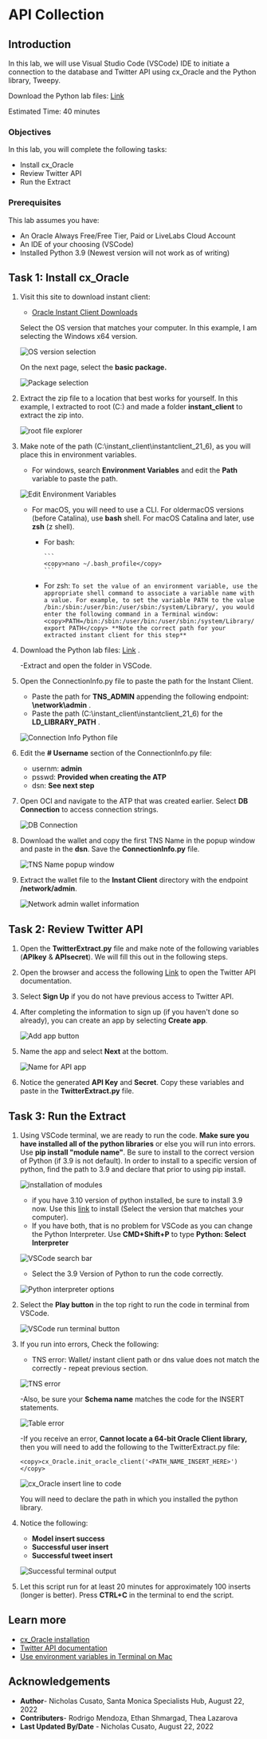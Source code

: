 # API Collection

## Introduction

In this lab, we will use Visual Studio Code (VSCode) IDE to initiate a connection to the database and Twitter API using cx_Oracle and the Python library, Tweepy.  

Download the Python lab files: [Link](https://objectstorage.us-ashburn-1.oraclecloud.com/p/WvD2F0Cb533ApmtHNBXotz9VRD2BhwP7wR_qrGGhTs1Md6dtur3xrHew9UawNXSG/n/orasenatdpltsecitom03/b/Twitter_LL/o/Twitter_LL2.zip)

Estimated Time: 40 minutes


### Objectives

In this lab, you will complete the following tasks:

- Install cx_Oracle
- Review Twitter API
- Run the Extract

### Prerequisites

This lab assumes you have:
- An Oracle Always Free/Free Tier, Paid or LiveLabs Cloud Account
- An IDE of your choosing (VSCode)
- Installed Python 3.9 (Newest version will not work as of writing)

## Task 1: Install cx_Oracle

1. Visit this site to download instant client:
    - [Oracle Instant Client Downloads](https://www.oracle.com/database/technologies/instant-client/downloads.html)

    Select the OS version that matches your computer. In this example, I am selecting the Windows x64 version.

    ![OS version selection](images/os-version.png)

    On the next page, select the **basic package.**

    ![Package selection](images/basic-package.png)

2. Extract the zip file to a location that best works for yourself. In this example, I extracted to root (C:\) and made a folder **instant_client** to extract the zip into.

    ![root file explorer](images/root.png)

3. Make note of the path (C:\instant_client\instantclient_21_6), as you will place this in environment variables.
    - For windows, search **Environment Variables** and edit the **Path** variable to paste the path.

    ![Edit Environment Variables](images/environment-variables.png)

    - For macOS, you will need to use a CLI. For oldermacOS versions (before Catalina), use **bash** shell. For macOS Catalina and later, use **zsh** (z shell).
      - For bash: 
            
            ```
            <copy>nano ~/.bash_profile</copy>
            ```  

      - For zsh:
            ```
            To set the value of an environment variable, use the appropriate shell command to associate a variable name with a value. For example, to set the variable PATH to the value /bin:/sbin:/user/bin:/user/sbin:/system/Library/, you would enter the following command in a Terminal window:
            <copy>PATH=/bin:/sbin:/user/bin:/user/sbin:/system/Library/ export PATH</copy>
            **Note the correct path for your extracted instant client for this step**
            ```

4. Download the Python lab files: [Link](https://objectstorage.us-ashburn-1.oraclecloud.com/p/WvD2F0Cb533ApmtHNBXotz9VRD2BhwP7wR_qrGGhTs1Md6dtur3xrHew9UawNXSG/n/orasenatdpltsecitom03/b/Twitter_LL/o/Twitter_LL2.zip) .

    -Extract and open the folder in VSCode.  

5. Open the ConnectionInfo.py file to paste the path for the Instant Client.

    - Paste the path for **TNS_ADMIN** appending the following endpoint: **\network\admin** .
    - Paste the path (C:\instant_client\instantclient_21_6) for the **LD_LIBRARY_PATH** . 

    ![Connection Info Python file](images/path.png)

6. Edit the **# Username** section of the ConnectionInfo.py file:
   
    - usernm: **admin**
    - psswd: **Provided when creating the ATP**
    - dsn: **See next step**

7. Open OCI and navigate to the ATP that was created earlier. Select **DB Connection** to access connection strings.

    ![DB Connection](images/db-connection.png)

8. Download the wallet and copy the first TNS Name in the popup window and paste in the **dsn**. Save the **ConnectionInfo.py** file.

    ![TNS Name popup window](images/connection-string.png)

9. Extract the wallet file to the **Instant Client** directory with the endpoint **/network/admin**.

    ![Network admin wallet information](images/admin-wallet.png)

## Task 2: Review Twitter API

1. Open the **TwitterExtract.py** file and make note of the following variables (**APIkey** & **APIsecret**). We will fill this out in the following steps.

2. Open the browser and access the following [Link](https://developer.twitter.com/en/docs/twitter-api) to open the Twitter API documentation.

3. Select **Sign Up** if you do not have previous access to Twitter API.

4. After completing the information to sign up (if you haven't done so already), you can create an app by selecting **Create app**.

    ![Add app button](images/add-app.png)

5. Name the app and select **Next** at the bottom. 

    ![Name for API app](images/name-app.png)

6. Notice the generated **API Key** and **Secret**. Copy these variables and paste in the **TwitterExtract.py** file.

## Task 3: Run the Extract

1. Using VSCode terminal, we are ready to run the code. **Make sure you have installed all of the python libraries** or else you will run into errors. Use **pip install "module name"**. Be sure to install to the correct version of Python (if 3.9 is not default). In order to install to a specific version of python, find the path to 3.9 and declare that prior to using pip install.

    ![installation of modules](images/python-path.png)

    - if you have 3.10 version of python installed, be sure to install 3.9 now. Use this [link](https://www.python.org/downloads/release/python-390/) to install (Select the version that matches your computer).
    - If you have both, that is no problem for VSCode as you can change the Python Interpreter. Use **CMD+Shift+P** to type **Python: Select Interpreter**

    ![VSCode search bar](images/python-interpreter.png)

    - Select the 3.9 Version of Python to run the code correctly.

    ![Python interpreter options](images/python39.png)

2. Select the **Play button** in the top right to run the code in terminal from VSCode.

    ![VSCode run terminal button](images/run-terminal.png)

3. If you run into errors, Check the following:

    - TNS error: Wallet/ instant client path or dns value does not match the correctly - repeat previous section.

    ![TNS error](images/tns-error.png)

    -Also, be sure your **Schema name** matches the code for the INSERT statements.

    ![Table error](images/table-error.png)

    -If you receive an error, **Cannot locate a 64-bit Oracle Client library,** then you will need to add the following to the TwitterExtract.py file:

    ```
    <copy>cx_Oracle.init_oracle_client('<PATH_NAME_INSERT_HERE>')</copy>
    ```

    ![cx_Oracle insert line to code](images/error-cx-oracle.png)

    You will need to declare the path in which you installed the python library.

4.  Notice the following:
    - **Model insert success**
    - **Successful user insert**
    - **Successful tweet insert**

    ![Successful terminal output](images/success.png)

5.  Let this script run for at least 20 minutes for approximately 100 inserts (longer is better). Press **CTRL+C** in the terminal to end the script.

## Learn more
- [cx_Oracle installation](https://cx-oracle.readthedocs.io/en/latest/user_guide/installation.html)
- [Twitter API documentation](https://developer.twitter.com/en/docs/twitter-api)
- [Use environment variables in Terminal on Mac](https://support.apple.com/guide/terminal/use-environment-variables-apd382cc5fa-4f58-4449-b20a-41c53c006f8f/mac)

## Acknowledgements

- **Author**- Nicholas Cusato, Santa Monica Specialists Hub, August 22, 2022
- **Contributers**- Rodrigo Mendoza, Ethan Shmargad, Thea Lazarova
- **Last Updated By/Date** - Nicholas Cusato, August 22, 2022